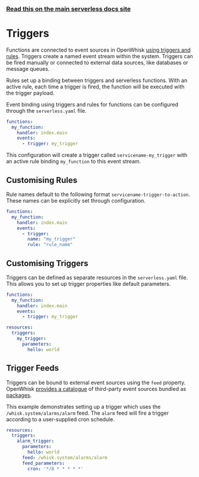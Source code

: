 <!--
title: Serverless Framework - Apache OpenWhisk Events - Triggers
menuText: Triggers
menuOrder: 2
description:  Setting up Apache OpenWhisk Triggers and Rules for Function Events
layout: Doc
-->

<!-- DOCS-SITE-LINK:START automatically generated  -->
### [Read this on the main serverless docs site](https://www.serverless.com/framework/docs/providers/openwhisk/events/streams)
<!-- DOCS-SITE-LINK:END -->

# Triggers

Functions are connected to event sources in OpenWhisk [using triggers and rules](http://bit.ly/2wcPCJi).
Triggers create a named event stream within the system. Triggers can be fired
manually or connected to external data sources, like databases or message
queues.

Rules set up a binding between triggers and serverless functions. With an active
rule, each time a trigger is fired, the function will be executed with the
trigger payload.

Event binding using triggers and rules for functions can be configured through the `serverless.yaml` file.

```yaml
functions:
  my_function:
    handler: index.main
    events:
      - trigger: my_trigger
```
This configuration will create a trigger called `servicename-my_trigger` with an active rule binding `my_function` to this event stream.

## Customising Rules

Rule names default to the following format `servicename-trigger-to-action`. These names can be explicitly set through configuration.

```yaml
functions:
  my_function:
    handler: index.main
    events:
      - trigger:
        name: "my_trigger"
        rule: "rule_name"
```

## Customising Triggers

Triggers can be defined as separate resources in the `serverless.yaml` file. This allows you to set up trigger properties like default parameters.

```yaml
functions:
  my_function:
    handler: index.main
    events:
      - trigger: my_trigger

resources:
  triggers:
    my_trigger:
      parameters:
        hello: world
```

## Trigger Feeds

Triggers can be bound to external event sources using the `feed` property. OpenWhisk [provides a catalogue](http://bit.ly/2f8CSho) of third-party event sources bundled as [packages](http://bit.ly/2wcR8Lq).

This example demonstrates setting up a trigger which uses the `/whisk.system/alarms/alarm` feed. The `alarm` feed will fire a trigger according to a user-supplied cron schedule.

```yaml
resources:
  triggers:
    alarm_trigger:
      parameters:
        hello: world
      feed: /whisk.system/alarms/alarm
      feed_parameters:
        cron: '*/8 * * * * *'
```
